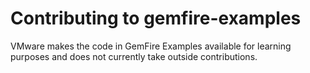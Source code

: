 <!--
  ~ Copyright (c) VMware, Inc. 2022. All rights reserved.
  ~ SPDX-License-Identifier: Apache-2.0
  -->
# Contributing to gemfire-examples
VMware makes the code in GemFire Examples available for learning purposes and does not currently take outside contributions.